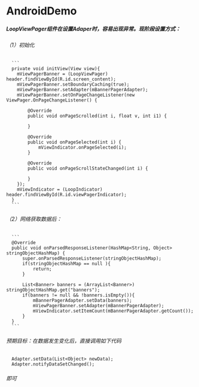 # AndroidDemo

##### LoopViewPager组件在设置Adaper时，容易出现异常。现阶段设置方式：

###### （1）初始化
      ```
      private void initView(View view){
        mViewPagerBanner = (LoopViewPager) header.findViewById(R.id.screen_content);
        mViewPagerBanner.setBoundaryCaching(true);
        mViewPagerBanner.setAdapter(mBannerPagerAdapter);
        mViewPagerBanner.setOnPageChangeListener(new ViewPager.OnPageChangeListener() {

            @Override
            public void onPageScrolled(int i, float v, int i1) {

            }

            @Override
            public void onPageSelected(int i) {
                mViewIndicator.onPageSelected(i);
            }

            @Override
            public void onPageScrollStateChanged(int i) {

            }
        });
        mViewIndicator = (LoopIndicator) header.findViewById(R.id.viewPagerIndicator);
      }
      ```

###### （2）网络获取数据后：
      ```
      @Override
      public void onParsedResponseListener(HashMap<String, Object> stringObjectHashMap) {
          super.onParsedResponseListener(stringObjectHashMap);
          if(stringObjectHashMap == null ){
              return;
          }

          List<Banner> banners = (ArrayList<Banner>) stringObjectHashMap.get("banners");
          if(banners != null && !banners.isEmpty()){
              mBannerPagerAdapter.setData(banners);
              mViewPagerBanner.setAdapter(mBannerPagerAdapter);
              mViewIndicator.setItemCount(mBannerPagerAdapter.getCount());
          }
      }
      ```

######   预期目标：在数据发生变化后，直接调用如下代码

      Adapter.setData(List<Object> newData);
      Adapter.notifyDataSetChanged();

######   即可
